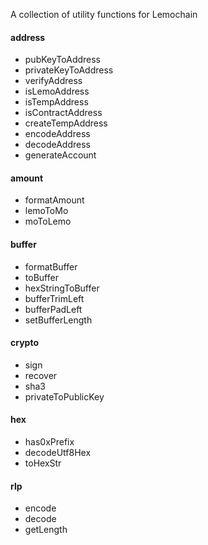 A collection of utility functions for Lemochain

#### address
- pubKeyToAddress
- privateKeyToAddress
- verifyAddress
- isLemoAddress
- isTempAddress
- isContractAddress
- createTempAddress
- encodeAddress
- decodeAddress
- generateAccount

#### amount
- formatAmount
- lemoToMo
- moToLemo

#### buffer
- formatBuffer
- toBuffer
- hexStringToBuffer
- bufferTrimLeft
- bufferPadLeft
- setBufferLength

#### crypto
- sign
- recover
- sha3
- privateToPublicKey

#### hex
- has0xPrefix
- decodeUtf8Hex
- toHexStr

#### rlp
- encode
- decode
- getLength
